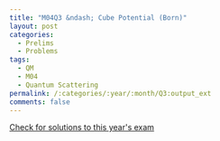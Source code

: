 ```yaml
---
title: "M04Q3 &ndash; Cube Potential (Born)"
layout: post
categories:
  - Prelims
  - Problems
tags:
  - QM
  - M04
  - Quantum Scattering
permalink: /:categories/:year/:month/Q3:output_ext
comments: false
---
```

<object data="2004M3Q.pdf" type="application/pdf" width="100%" height="500"></object>
<div class="message"><a href='https://princetonprelim.com/prelim/13/'>Check for solutions to this year's exam</a></div>